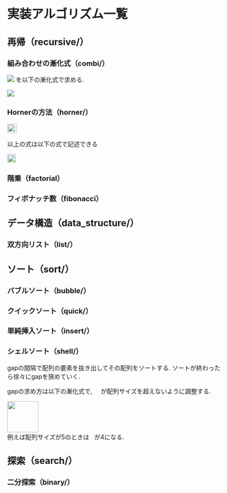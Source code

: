 # 実装アルゴリズム一覧

## 再帰（recursive/）
### 組み合わせの漸化式（combi/）

<img src="https://user-images.githubusercontent.com/65803919/150450882-fd2ad717-cf44-41df-9797-151dd6585a2b.png"> を以下の漸化式で求める.

<img src="https://user-images.githubusercontent.com/65803919/150450933-4349a3e8-700e-4011-b99e-c97b3d8d2d59.png">

### Hornerの方法（horner/）

<img src="https://user-images.githubusercontent.com/65803919/150663572-230d53aa-496c-4cbf-ba1a-10931b5e70ae.png" style="height: 22px; width: auto;">

以上の式は以下の式で記述できる

<img src="https://user-images.githubusercontent.com/65803919/150663589-faeecf1a-ffc0-4f38-a1e3-61c2077b537a.png" style="height: 20px; width: auto;">

### 階乗（factorial）

### フィボナッチ数（fibonacci）

## データ構造（data_structure/）
### 双方向リスト（list/）

## ソート（sort/）
### バブルソート（bubble/）
### クイックソート（quick/）
### 単純挿入ソート（insert/）
### シェルソート（shell/）
gapの間隔で配列の要素を抜き出してその配列をソートする. 
ソートが終わったら徐々にgapを狭めていく. 

gapの求め方は以下の漸化式で, <img src="https://user-images.githubusercontent.com/65803919/150663645-36ae606e-bc53-49f1-b67d-e67e88610ab8.png" style="height: 12px; width: auto;"> が配列サイズを超えないように調整する.

<img src="https://user-images.githubusercontent.com/65803919/150663956-25fa1620-2c8f-4358-bec0-2ccd60569fd7.png" style="height: 72px; width: auto;">
<br>
例えば配列サイズが5のときは<span><img src="https://user-images.githubusercontent.com/65803919/150663645-36ae606e-bc53-49f1-b67d-e67e88610ab8.png" style="height: 12px; width: auto;"></span>が4になる.


## 探索（search/）
### 二分探索（binary/）
